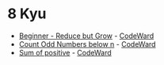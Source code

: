 # 8 Kyu
* [Beginner - Reduce but Grow](/solutions/haskell/8%20kyu/Beginner%20%20Reduce%20but%20Grow) - [CodeWard](https://www.codewars.com/kata/57f780909f7e8e3183000078)
* [Count Odd Numbers below n](/solutions/haskell/8%20kyu/Count%20Odd%20Numbers%20below%20n) - [CodeWard](https://www.codewars.com/kata/59342039eb450e39970000a6)
* [Sum of positive](/solutions/haskell/8%20kyu/Sum%20of%20positive) - [CodeWard](https://www.codewars.com/kata/5715eaedb436cf5606000381)